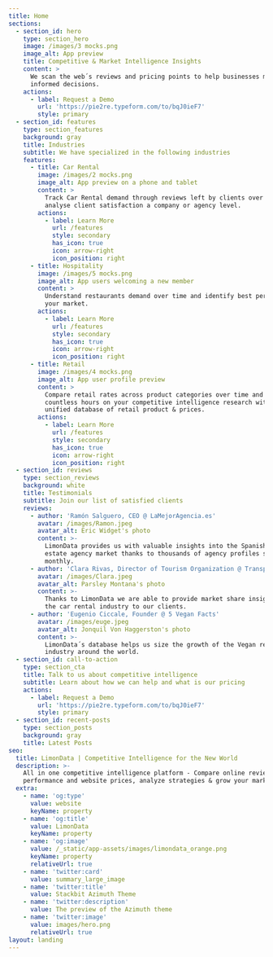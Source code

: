 ```yaml
---
title: Home
sections:
  - section_id: hero
    type: section_hero
    image: /images/3 mocks.png
    image_alt: App preview
    title: Competitive & Market Intelligence Insights
    content: >
      We scan the web´s reviews and pricing points to help businesses make
      informed decisions.
    actions:
      - label: Request a Demo
        url: 'https://pie2re.typeform.com/to/bqJ0ieF7'
        style: primary
  - section_id: features
    type: section_features
    background: gray
    title: Industries
    subtitle: We have specialized in the following industries
    features:
      - title: Car Rental
        image: /images/2 mocks.png
        image_alt: App preview on a phone and tablet
        content: >
          Track Car Rental demand through reviews left by clients over time and
          analyse client satisfaction a company or agency level.
        actions:
          - label: Learn More
            url: /features
            style: secondary
            has_icon: true
            icon: arrow-right
            icon_position: right
      - title: Hospitality
        image: /images/5 mocks.png
        image_alt: App users welcoming a new member
        content: >
          Understand restaurants demand over time and identify best performer in
          your market.
        actions:
          - label: Learn More
            url: /features
            style: secondary
            has_icon: true
            icon: arrow-right
            icon_position: right
      - title: Retail
        image: /images/4 mocks.png
        image_alt: App user profile preview
        content: >
          Compare retail rates across product categories over time and save
          countless hours on your competitive intelligence research with our
          unified database of retail product & prices.
        actions:
          - label: Learn More
            url: /features
            style: secondary
            has_icon: true
            icon: arrow-right
            icon_position: right
  - section_id: reviews
    type: section_reviews
    background: white
    title: Testimonials
    subtitle: Join our list of satisfied clients
    reviews:
      - author: 'Ramón Salguero, CEO @ LaMejorAgencia.es'
        avatar: /images/Ramon.jpeg
        avatar_alt: Eric Widget's photo
        content: >-
          LimonData provides us with valuable insights into the Spanish real
          estate agency market thanks to thousands of agency profiles scanned
          monthly.
      - author: 'Clara Rivas, Director of Tourism Organization @ Transparent'
        avatar: /images/Clara.jpeg
        avatar_alt: Parsley Montana's photo
        content: >-
          Thanks to LimonData we are able to provide market share insights into
          the car rental industry to our clients.
      - author: 'Eugenio Ciccale, Founder @ 5 Vegan Facts'
        avatar: /images/euge.jpeg
        avatar_alt: Jonquil Von Haggerston's photo
        content: >-
          LimonData´s database helps us size the growth of the Vegan restaurants
          industry around the world.
  - section_id: call-to-action
    type: section_cta
    title: Talk to us about competitive intelligence
    subtitle: Learn about how we can help and what is our pricing
    actions:
      - label: Request a Demo
        url: 'https://pie2re.typeform.com/to/bqJ0ieF7'
        style: primary
  - section_id: recent-posts
    type: section_posts
    background: gray
    title: Latest Posts
seo:
  title: LimonData | Competitive Intelligence for the New World
  description: >-
    All in one competitive intelligence platform - Compare online reviews
    performance and website prices, analyze strategies & grow your market share!
  extra:
    - name: 'og:type'
      value: website
      keyName: property
    - name: 'og:title'
      value: LimonData
      keyName: property
    - name: 'og:image'
      value: /_static/app-assets/images/limondata_orange.png
      keyName: property
      relativeUrl: true
    - name: 'twitter:card'
      value: summary_large_image
    - name: 'twitter:title'
      value: Stackbit Azimuth Theme
    - name: 'twitter:description'
      value: The preview of the Azimuth theme
    - name: 'twitter:image'
      value: images/hero.png
      relativeUrl: true
layout: landing
---
```

